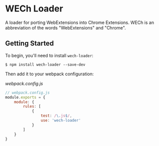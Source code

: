 # WECh Loader
A loader for porting WebExtensions into Chrome Extensions.
WECh is an abbreviation of the words "WebExtensions" and "Chrome".

## Getting Started
To begin, you'll need to install `wech-loader`:

```console
$ npm install wech-loader --save-dev
```

Then add it to your webpack configuration:

*webpack.config.js*

```js
// webpack.config.js
module.exports = {
    module: {
        rules: [
            {
                test: /\.js$/,
                use: 'wech-loader'
            }
        ]
    }
}
```